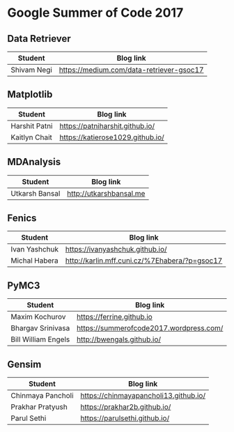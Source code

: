 # Google Summer of Code 2017

## Data Retriever

| Student             | Blog link                                     |
| -------             | ---------                                     |
| Shivam Negi         | https://medium.com/data-retriever-gsoc17      |

## Matplotlib

| Student             | Blog link                                     |
| -------             | ---------                                     |
| Harshit Patni       | https://patniharshit.github.io/               |
| Kaitlyn Chait       | https://katierose1029.github.io/              |

## MDAnalysis

| Student             | Blog link                                     |
| -------             | ---------                                     |
| Utkarsh Bansal      | http://utkarshbansal.me                       |

## Fenics

| Student             | Blog link                                     |
| -------             | ---------                                     |
| Ivan Yashchuk       | https://ivanyashchuk.github.io/               |
| Michal Habera       | http://karlin.mff.cuni.cz/%7Ehabera/?p=gsoc17 |

## PyMC3

| Student             | Blog link                                     |
| -------             | ---------                                     |
| Maxim Kochurov      | https://ferrine.github.io                     |
| Bhargav Srinivasa   | https://summerofcode2017.wordpress.com/       |
| Bill William Engels | http://bwengals.github.io/                    |

## Gensim

| Student             | Blog link                                     |
| -------             | ---------                                     |
| Chinmaya Pancholi   | https://chinmayapancholi13.github.io/         |
| Prakhar Pratyush    | https://prakhar2b.github.io/                  |
| Parul Sethi         | https://parulsethi.github.io/                 |

